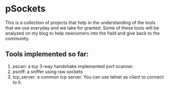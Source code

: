 # pSockets
This is a collection of projects that help in the understanding of the tools
that we use everyday and we take for granted. Some of these tools will be
analyzed on my blog to help newcomers into the field and give back to the 
community. 

Tools implemented so far:
----

1. pscan: a tcp 3-way handshake implemented port scanner.
2. psniff: a sniffer using raw sockets
3. tcp_server: a common tcp server. You can use telnet as client to connect to 
   it.
